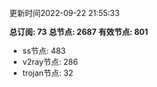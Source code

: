 更新时间2022-09-22 21:55:33

**总订阅: 73**
**总节点: 2687**
**有效节点: 801**
- ss节点: 483
- v2ray节点: 286
- trojan节点: 32
